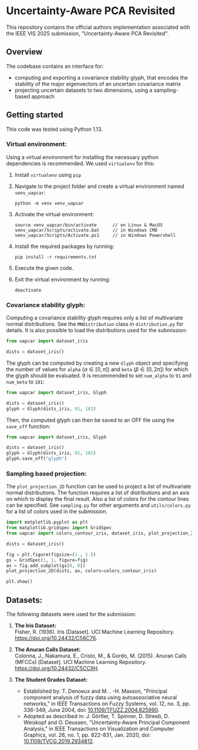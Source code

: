 # Uncertainty-Aware PCA Revisited

This repository contains the official authors implementation associated with the IEEE VIS 2025 submission, "Uncertainty-Aware PCA Revisited".


## Overview

The codebase contains an interface for:
- computing and exporting a covariance stability glyph, that encodes the stability of the major eigenvectors of an uncertain covariance matrix
- projecting uncertain datasets to two dimensions, using a sampling-based approach


## Getting started

This code was tested using Python 1.13.


### Virtual environment:

Using a virtual environment for installing the necessary python dependencies is recommended. We used `virtualenv` for this:

1. Install `virtualenv` using `pip`

2. Navigate to the project folder and create a virtual environment named `venv_uapcar`:
   ```
   python -m venv venv_uapcar
   ```

3. Activate the virtual environment:
   
   ```
   source venv_uapcar/bin/activate      // on Linux & MacOS
   venv_uapcar/Scripts/activate.bat     // in Windows CMD
   venv_uapcar/Scripts/Activate.ps1     // in Windows Powershell
   ```

4. Install the required packages by running:

   ```
   pip install -r requirements.txt
   ```

5. Execute the given code.

6. Exit the virtual environment by running:

   ```
   deactivate
   ```


### Covariance stability glyph:

Computing a covariance stability glyph requires only a list of multivariate normal distributions. See the `MNDistribution` class in `distribution.py` for details. It is also possible to load the distributions used for the submission:

```python
from uapcar import dataset_iris

dists = dataset_iris()
```

The glyph can be computed by creating a new `Glyph` object and specifying the number of values for `alpha` ($\alpha \in [0, \pi]$) and `beta` ($\beta \in [0, 2\pi]$) for which the glyph should be evaluated. It is recommended to set `num_alpha` to `91` and `num_beta` to `181`:

```python
from uapcar import dataset_iris, Glyph

dists = dataset_iris()
glyph = Glyph(dists_iris, 91, 181)
```

Then, the computed glyph can then be saved to an OFF file using the `save_off` function:

```python
from uapcar import dataset_iris, Glyph

dists = dataset_iris()
glyph = Glyph(dists_iris, 91, 181)
glyph.save_off("glyph")
```


### Sampling based projection:

The `plot_projection_2D` function can be used to project a list of multivariate normal distributions. The function requires a list of distributions and an axis on which to display the final result. Also a list of colors for the contour lines can be specified. See `sampling.py` for other arguments and `utils/colors.py` for a list of colors used in the submission.

```python
import matplotlib.pyplot as plt
from matplotlib.gridspec import GridSpec
from uapcar import colors_contour_iris, dataset_iris, plot_projection_2D

dists = dataset_iris()

fig = plt.figure(figsize=(1., 1.))
gs = GridSpec(1, 1, figure=fig)
ax = fig.add_subplot(gs[0, 0])
plot_projection_2D(dists, ax, colors=colors_contour_iris)

plt.show()
```


## Datasets:

The following datasets were used for the submission:

1. **The Iris Dataset:**\
    Fisher, R. (1936). Iris [Dataset]. UCI Machine Learning Repository. https://doi.org/10.24432/C56C76.

2. **The Anuran Calls Dataset:**\
    Colonna, J., Nakamura, E., Cristo, M., & Gordo, M. (2015). Anuran Calls (MFCCs) [Dataset]. UCI Machine Learning Repository. https://doi.org/10.24432/C5CC9H.

3. **The Student Grades Dataset:**
    - Established by: T. Denoeux and M. . -H. Masson, "Principal component analysis of fuzzy data using autoassociative neural networks," in IEEE Transactions on Fuzzy Systems, vol. 12, no. 3, pp. 336-349, June 2004, doi: [10.1109/TFUZZ.2004.825990](https://doi.org/10.1109/TFUZZ.2004.825990).
    - Adopted as described in: J. Görtler, T. Spinner, D. Streeb, D. Weiskopf and O. Deussen, "Uncertainty-Aware Principal Component Analysis," in IEEE Transactions on Visualization and Computer Graphics, vol. 26, no. 1, pp. 822-831, Jan. 2020, doi: [10.1109/TVCG.2019.2934812](https://doi.org/10.1109/TVCG.2019.2934812).
